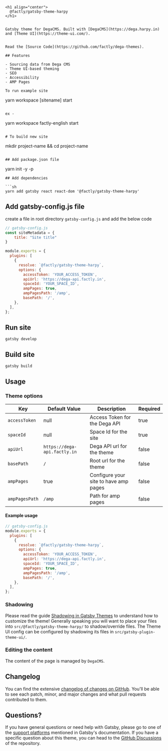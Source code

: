 ```
<h1 align="center">
  @factly/gatsby-theme-harpy
</h1>


Gatsby theme for DegaCMS. Built with [DegaCMS](https://dega.harpy.in) and [Theme UI](https://theme-ui.com/).


Read the [Source Code](https://github.com/factly/dega-themes).

## Features

- Sourcing data from Dega CMS
- Theme UI-based theming
- SEO
- Accessibility
- AMP Pages

To run example site

```

yarn workspace [sitename] start

```

ex -

```

yarn workspace factly-english start

```

# To build new site

```

mkdir project-name && cd project-name

```

## Add package.json file

```

yarn init -y -p

````
## Add dependencies

```sh
yarn add gatsby react react-dom '@factly/gatsby-theme-harpy'
````

## Add gatsby-config.js file

create a file in root directory `gatsby-config.js` and add the below code

```js
// gatsby-config.js
const siteMetadata = {
    title: "Site title"
}

module.exports = {
  plugins: [
    {
      resolve: `@factly/gatsby-theme-harpy`,
      options: {
        accessToken: 'YOUR_ACCESS_TOKEN',
        apiUrl: 'https://dega-api.factly.in',
        spaceId: 'YOUR_SPACE_ID',
        ampPages: true,
        ampPagesPath: '/amp',
        basePath: '/',
    },
  ],
};
```

## Run site

```
gatsby develop
```

## Build site

```
gatsby build
```

## Usage

### Theme options

| Key            | Default Value                | Description                           | Required |
| -------------- | ---------------------------- | ------------------------------------- | -------- |
| `accessToken`  | null                         | Access Token for the Dega API         | true     |
| `spaceId`      | null                         | Space Id for the site                 | true     |
| `apiUrl`       | `https://dega-api.factly.in` | Dega API url for the theme            | false    |
| `basePath`     | `/`                          | Root url for the theme                | false    |
| `ampPages`     | true                         | Configure your site to have amp pages | false    |
| `ampPagesPath` | `/amp`                       | Path for amp pages                    | false    |

#### Example usage

```js
// gatsby-config.js
module.exports = {
  plugins: [
    {
      resolve: `@factly/gatsby-theme-harpy`,
      options: {
        accessToken: 'YOUR_ACCESS_TOKEN',
        apiUrl: 'https://dega-api.factly.in',
        spaceId: 'YOUR_SPACE_ID',
        ampPages: true,
        ampPagesPath: '/amp',
        basePath: '/',
    },
  ],
};
```

### Shadowing

Please read the guide [Shadowing in Gatsby Themes](https://www.gatsbyjs.com/docs/how-to/plugins-and-themes/shadowing/) to understand how to customize the theme! Generally speaking you will want to place your files into `src/@factly/gatsby-theme-harpy/` to shadow/override files. The Theme UI config can be configured by shadowing its files in `src/gatsby-plugin-theme-ui/`.

### Editing the content

The content of the page is managed by `DegaCMS`.

## Changelog

You can find the extensive [changelog of changes on GitHub](https://github.com/factly/dega-themes/blob/main/themes/gatsby-theme-factly/CHANGELOG.md). You'll be able to see each patch, minor, and major changes and what pull requests contributed to them.

## Questions?

If you have general questions or need help with Gatsby, please go to one of the [support platforms](https://www.gatsbyjs.com/contributing/community/#where-to-get-support) mentioned in Gatsby's documentation. If you have a specific question about this theme, you can head to the [GitHub Discussions](https://github.com/LekoArts/gatsby-themes/discussions) of the repository.

```

```
